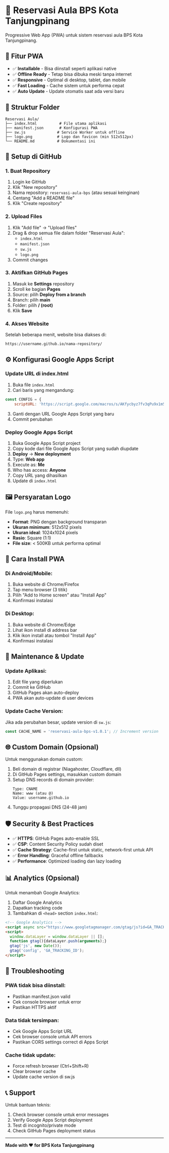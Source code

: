 # 🏢 Reservasi Aula BPS Kota Tanjungpinang

Progressive Web App (PWA) untuk sistem reservasi aula BPS Kota Tanjungpinang.

## 📱 Fitur PWA

- ✅ **Installable** - Bisa diinstall seperti aplikasi native
- ✅ **Offline Ready** - Tetap bisa dibuka meski tanpa internet
- ✅ **Responsive** - Optimal di desktop, tablet, dan mobile
- ✅ **Fast Loading** - Cache sistem untuk performa cepat
- ✅ **Auto Update** - Update otomatis saat ada versi baru

## 📁 Struktur Folder

```
Reservasi Aula/
├── index.html          # File utama aplikasi
├── manifest.json       # Konfigurasi PWA
├── sw.js              # Service Worker untuk offline
├── logo.png           # Logo dan favicon (min 512x512px)
└── README.md          # Dokumentasi ini
```

## 🚀 Setup di GitHub

### 1. Buat Repository

1. Login ke GitHub
2. Klik "New repository"
3. Nama repository: `reservasi-aula-bps` (atau sesuai keinginan)
4. Centang "Add a README file"
5. Klik "Create repository"

### 2. Upload Files

1. Klik "Add file" → "Upload files"
2. Drag & drop semua file dalam folder "Reservasi Aula":
   - `index.html`
   - `manifest.json` 
   - `sw.js`
   - `logo.png`
3. Commit changes

### 3. Aktifkan GitHub Pages

1. Masuk ke **Settings** repository
2. Scroll ke bagian **Pages**
3. Source: pilih **Deploy from a branch**
4. Branch: pilih **main** 
5. Folder: pilih **/ (root)**
6. Klik **Save**

### 4. Akses Website

Setelah beberapa menit, website bisa diakses di:
```
https://username.github.io/nama-repository/
```

## ⚙️ Konfigurasi Google Apps Script

### Update URL di index.html

1. Buka file `index.html`
2. Cari baris yang mengandung:
```javascript
const CONFIG = {
    scriptURL: 'https://script.google.com/macros/s/AKfycbyz7fv3qPu9x1m57VgTtvGozwpthlm-OvrT8fdfaaGJZkqQnHIt2Tfv4c2LYqgE6rzH/exec',
```
3. Ganti dengan URL Google Apps Script yang baru
4. Commit perubahan

### Deploy Google Apps Script

1. Buka Google Apps Script project
2. Copy kode dari file Google Apps Script yang sudah diupdate
3. **Deploy** → **New deployment**
4. Type: **Web app**
5. Execute as: **Me**
6. Who has access: **Anyone**
7. Copy URL yang dihasilkan
8. Update di `index.html`

## 🖼️ Persyaratan Logo

File `logo.png` harus memenuhi:
- **Format**: PNG dengan background transparan
- **Ukuran minimum**: 512x512 pixels
- **Ukuran ideal**: 1024x1024 pixels
- **Rasio**: Square (1:1)
- **File size**: < 500KB untuk performa optimal

## 📱 Cara Install PWA

### Di Android/Mobile:
1. Buka website di Chrome/Firefox
2. Tap menu browser (3 titik)
3. Pilih "Add to Home screen" atau "Install App"
4. Konfirmasi instalasi

### Di Desktop:
1. Buka website di Chrome/Edge
2. Lihat ikon install di address bar
3. Klik ikon install atau tombol "Install App"
4. Konfirmasi instalasi

## 🔧 Maintenance & Update

### Update Aplikasi:
1. Edit file yang diperlukan
2. Commit ke GitHub
3. GitHub Pages akan auto-deploy
4. PWA akan auto-update di user devices

### Update Cache Version:
Jika ada perubahan besar, update version di `sw.js`:
```javascript
const CACHE_NAME = 'reservasi-aula-bps-v1.0.1'; // Increment version
```

## 🌐 Custom Domain (Opsional)

Untuk menggunakan domain custom:

1. Beli domain di registrar (Niagahoster, Cloudflare, dll)
2. Di GitHub Pages settings, masukkan custom domain
3. Setup DNS records di domain provider:
   ```
   Type: CNAME
   Name: www (atau @)
   Value: username.github.io
   ```
4. Tunggu propagasi DNS (24-48 jam)

## 🛡️ Security & Best Practices

- ✅ **HTTPS**: GitHub Pages auto-enable SSL
- ✅ **CSP**: Content Security Policy sudah diset
- ✅ **Cache Strategy**: Cache-first untuk static, network-first untuk API
- ✅ **Error Handling**: Graceful offline fallbacks
- ✅ **Performance**: Optimized loading dan lazy loading

## 📊 Analytics (Opsional)

Untuk menambah Google Analytics:

1. Daftar Google Analytics
2. Dapatkan tracking code
3. Tambahkan di `<head>` section `index.html`:
```html
<!-- Google Analytics -->
<script async src="https://www.googletagmanager.com/gtag/js?id=GA_TRACKING_ID"></script>
<script>
  window.dataLayer = window.dataLayer || [];
  function gtag(){dataLayer.push(arguments);}
  gtag('js', new Date());
  gtag('config', 'GA_TRACKING_ID');
</script>
```

## 🐛 Troubleshooting

### PWA tidak bisa diinstall:
- Pastikan manifest.json valid
- Cek console browser untuk error
- Pastikan HTTPS aktif

### Data tidak tersimpan:
- Cek Google Apps Script URL
- Cek browser console untuk API errors
- Pastikan CORS settings correct di Apps Script

### Cache tidak update:
- Force refresh browser (Ctrl+Shift+R)
- Clear browser cache
- Update cache version di sw.js

## 📞 Support

Untuk bantuan teknis:
1. Check browser console untuk error messages
2. Verify Google Apps Script deployment
3. Test di incognito/private mode
4. Check GitHub Pages deployment status

---

**Made with ❤️ for BPS Kota Tanjungpinang**